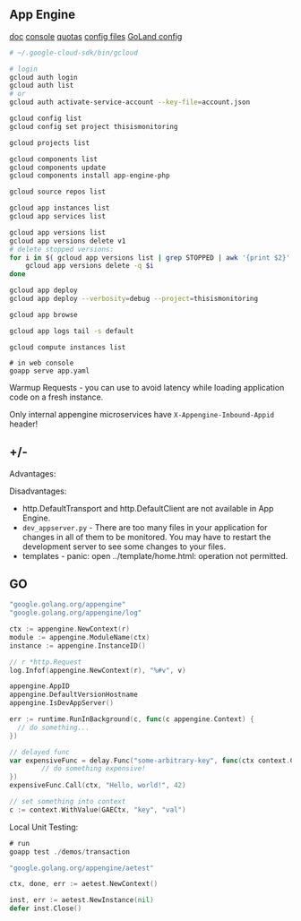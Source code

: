 App Engine
-

[doc](https://cloud.google.com/appengine/docs/standard/go/)
[console](https://console.cloud.google.com/)
[quotas](https://cloud.google.com/appengine/quotas)
[config files](https://cloud.google.com/appengine/docs/flexible/go/reference/app-yaml)
[GoLand config](https://monosnap.com/file/X5w1jrpQ1C4fSmn7rmU9Lbm0l3xNBs)

````bash
# ~/.google-cloud-sdk/bin/gcloud

# login
gcloud auth login
gcloud auth list
# or
gcloud auth activate-service-account --key-file=account.json

gcloud config list
gcloud config set project thisismonitoring

gcloud projects list

gcloud components list
gcloud components update
gcloud components install app-engine-php

gcloud source repos list

gcloud app instances list
gcloud app services list

gcloud app versions list
gcloud app versions delete v1
# delete stopped versions:
for i in $( gcloud app versions list | grep STOPPED | awk '{print $2}' ); do
    gcloud app versions delete -q $i
done

gcloud app deploy
gcloud app deploy --verbosity=debug --project=thisismonitoring

gcloud app browse

gcloud app logs tail -s default
````

````
gcloud compute instances list
````

````
# in web console
goapp serve app.yaml
````

Warmup Requests - you can use to avoid latency while loading application code on a fresh instance.

Only internal appengine microservices have `X-Appengine-Inbound-Appid` header!

## +/-

Advantages:

Disadvantages:
* http.DefaultTransport and http.DefaultClient are not available in App Engine.
* `dev_appserver.py` - There are too many files in your application for changes in all of them to be monitored.
  You may have to restart the development server to see some changes to your files.
* templates - panic: open ../template/home.html: operation not permitted.

## GO

````go
"google.golang.org/appengine"
"google.golang.org/appengine/log"

ctx := appengine.NewContext(r)
module := appengine.ModuleName(ctx)
instance := appengine.InstanceID()

// r *http.Request
log.Infof(appengine.NewContext(r), "%#v", v)

appengine.AppID
appengine.DefaultVersionHostname 
appengine.IsDevAppServer()

err := runtime.RunInBackground(c, func(c appengine.Context) {
  // do something...
})

// delayed func
var expensiveFunc = delay.Func("some-arbitrary-key", func(ctx context.Context, a string, b int) {
        // do something expensive!
})
expensiveFunc.Call(ctx, "Hello, world!", 42)

// set something into context
c := context.WithValue(GAECtx, "key", "val")
````

Local Unit Testing:

````go
# run
goapp test ./demos/transaction

"google.golang.org/appengine/aetest"

ctx, done, err := aetest.NewContext()

inst, err := aetest.NewInstance(nil)
defer inst.Close()
````

````go

````
